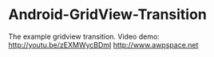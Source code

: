 # Android-GridView-Transition
The example gridview transition.
Video demo: http://youtu.be/zEXMWycBDmI
http://www.awpspace.net
